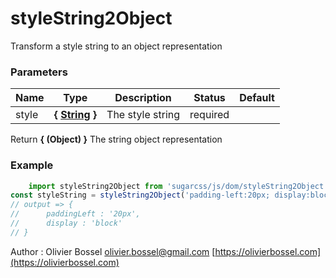 # styleString2Object

Transform a style string to an object representation



### Parameters
Name  |  Type  |  Description  |  Status  |  Default
------------  |  ------------  |  ------------  |  ------------  |  ------------
style  |  **{ [String](https://developer.mozilla.org/fr/docs/Web/JavaScript/Reference/Objets_globaux/String) }**  |  The style string  |  required  |

Return **{ (Object) }** The string object representation

### Example
```js
	import styleString2Object from 'sugarcss/js/dom/styleString2Object'
const styleString = styleString2Object('padding-left:20px; display:block;');
// output => {
//		paddingLeft : '20px',
// 		display : 'block'
// }
```
Author : Olivier Bossel [olivier.bossel@gmail.com](mailto:olivier.bossel@gmail.com) [https://olivierbossel.com](https://olivierbossel.com)